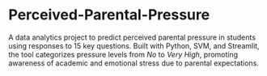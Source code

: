 # Perceived-Parental-Pressure
A data analytics project to predict perceived parental pressure in students using responses to 15 key questions. Built with Python, SVM, and Streamlit, the tool categorizes pressure levels from *No* to *Very High*, promoting awareness of academic and emotional stress due to parental expectations. 
